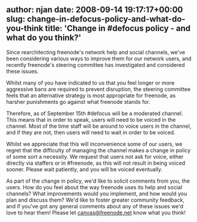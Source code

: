 author: njan
date: 2008-09-14 19:17:17+00:00
slug: change-in-defocus-policy-and-what-do-you-think
title: 'Change in #defocus policy - and what do you think?'
---

Since rearchitecting freenode's network help and social channels, we've been considering various ways to improve them for our network users, and recently freenode's steering committee has investigated and considered these issues.

Whilst many of you have indicated to us that you feel longer or more aggressive bans are required to prevent disruption, the steering committee feels that an alternative strategy is most appropriate for freenode, as harsher punishments go against what freenode stands for.

Therefore, as of September 15th #defocus will be a moderated channel. This means that in order to speak, users will need to be voiced in the channel. Most of the time staff will be around to voice users in the channel, and if they are not, then users will need to wait in order to be voiced.

Whilst we appreciate that this will inconvenience some of our users, we regret that the difficulty of managing the channel makes a change in policy of some sort a necessity. We request that users not ask for voice, either directly via staffers or in #freenode, as this will not result in being voiced sooner. Please wait patiently, and you will be voiced eventually.

As part of the change in policy, we'd like to solicit comments from you, the users. How do you feel about the way freenode uses its help and social channels? What improvements would you implement, and how would you plan and discuss them? We'd like to foster greater community feedback, and if you've got any general comments about any of these issues we'd love to hear them! Please let canvas@freenode.net know what you think!
